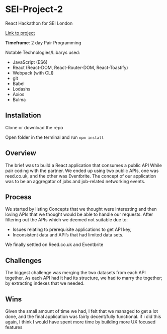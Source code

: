 # **SEI-Project-2**

React Hackathon for SEI London

[Link to project](https://lifearoundhere.github.io/Project-2/#/)

**Timeframe**: 2 day Pair Programming

Notable Technologies/Libarys used:

- JavaScript (ES6)
- React (React-DOM, React-Router-DOM, React-Toastify)
- Webpack (with CLI)
- git
- Babel
- Lodashs
- Axios
- Bulma

## Installation

Clone or download the repo

Open folder in the terminal and run ```npm install``` 

## Overview

The brief was to build a React application that consumes a public API While pair coding with the partner. We ended up using two public APIs, one was reed.co.uk, and the other was Eventbrite. The concept of our application was to be an aggregator of jobs and job-related networking events.

## Process

We started by listing Concepts that we thought were interesting and then loving APIs that we thought would be able to handle our requests. After filtering out the APIs which we deemed not suitable due to:

- Issues relating to prerequisite applications to get API key, 
- Inconsistent data and API’s that had limited data sets.

We finally settled on Reed.co.uk and Eventbrite


## Challenges

The biggest challenge was merging the two datasets from each API together. As each API had it had its structure, we had to marry the together; by extracting indexes that we needed.

## Wins

Given the small amount of time we had, I felt that we managed to get a lot done, and the final application was fairly decent/fully functional. 
if i did this again, I think I would have spent more time by building more UX focused features
